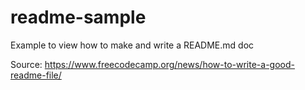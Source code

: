 # readme-sample
Example to view how to make and write a README.md doc

Source: https://www.freecodecamp.org/news/how-to-write-a-good-readme-file/
